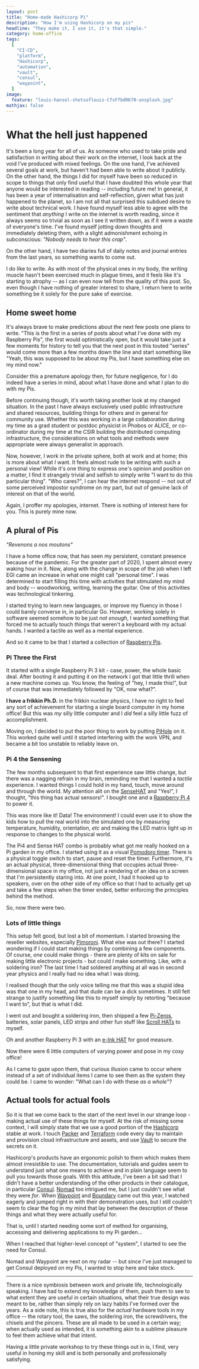 ```yaml
---
layout: post
title: "Home-made Hashicorp Pi"
description: "How I'm using Hashicorp on my pis"
headline: "They make it, I use it, it's that simple."
category: home-office
tags:
  [
    "CI-CD",
    "platform",
    "Hashicorp",
    "automation",
    "vault",
    "consul",
    "waypoint",
  ]
image:
  feature: "louis-hansel-shotsoflouis-CfsFfbdRK70-unsplash.jpg"
mathjax: false
---
```


# What the hell just happened

It's been a long year for all of us. As someone who used to take pride and
satisfaction in writing about their work on the internet, I look back at the
void I've produced with mixed feelings. On the one hand, I've achieved several
goals at work, but haven't had been able to write about it publicly. On the
other hand, the things I did for myself have been so reduced in scope to things
that only find useful that I have doubted this whole year that anyone would be
interested in reading -- including future me! In general, it has been a year of
internalisation and self-reflection, given what has just happened to the planet,
so I am not all that surprised this subdued desire to write about technical
work. I have found myself less able to agree with the sentiment that _anything_
I write on the internet is worth reading, since it always seems so trivial as
soon as I see it written down, as if it were a waste of everyone's time. I've
found myself jotting down thoughts and immediately deleting them, with a slight
admonishment echoing in subconscious: _"Nobody needs to hear this crap"_.

On the other hand, I have two diaries full of daily notes and journal entries
from the last years, so something wants to come out.

I do like to write. As with most of the physical ones in my body, the writing
muscle hasn't been exercised much in plague times, and it feels like it's
starting to atrophy -- as I can even now tell from the quality of this post. So,
even though I have nothing of greater interest to share, I return here to write
something be it solely for the pure sake of exercise.

## Home sweet home

It's always brave to make predictions about the next few posts one plans to
write. "This is the first in a series of posts about what I've done with my
Raspberry Pis", the first would optimistically open, but it would take just a
few moments for history to tell you that the next post in this touted "series"
would come more than a few months down the line and start something like "Yeah,
this was supposed to be about my Pis, but I have something else on my mind now."

Consider this a premature apology then, for future negligence, for I do indeed
have a series in mind, about what I have done and what I plan to do with my Pis.

Before continuing though, it's worth taking another look at my changed
situation. In the past I have always exclusively used public infrastructure and
shared resources, building things for others and in general for community use.
Whether this was working in a large collaboration during my time as a grad
student or postdoc physicist in Phobos or ALICE, or co-ordinator during my time
at the CSIR building the distributed computing infrastructure, the
considerations on what tools and methods were appropriate were always generalist
in approach.

Now, however, I work in the private sphere, both at work and at home; this is
more about what _I_ want. It feels almost rude to be writing with such a
personal view! While it's one thing to express one's opinion and position on a
matter, I find it strangely trivial and selfish to simply write "I want to do
this particular thing". "Who cares?", I can hear the internet respond -- not out
of some perceived impostor syndrome on my part, but out of genuine lack of
interest on that of the world.

Again, I proffer my apologies, internet. There is nothing of interest here for
you. This is purely mine now.

## A plural of Pis

_"Revenons a nos moutons"_

I have a home office now, that has seen my persistent, constant presence because
of the pandemic. For the greater part of 2020, I spent almost every waking hour
in it. Now, along with the change in scope of the job when I left EGI came an
increase in what one might call "personal time". I was determined to start
filling this time with activities that stimulated my mind and body --
woodworking, writing, learning the guitar. One of this activities was
technological tinkering.

I started trying to learn new languages, or improve my fluency in those I could
barely converse in, in particular Go. However, working solely in software seemed
somehow to be just _not enough_, I wanted something that forced me to actually
touch things that weren't a keyboard with my actual hands. I wanted a tactile as
well as a mental experience.

And so it came to be that I started a collection of
[Raspberry Pis](https://www.raspberrypi.org/).

### Pi Three the First

It started with a single Raspberry Pi 3 kit - case, power, the whole basic deal.
After booting it and putting it on the network I got that little thrill when a
new machine comes up. You know, the feeling of "hey, I made this!", but of
course that was immediately followed by "OK, now what?".

**I have a frikkin Ph.D.** in the frikkin nuclear physics, I have no right to
feel any sort of achievement for starting a single board computer in my home
office! But this was _my_ silly little computer and I _did_ feel a silly little
fuzz of accomplishment.

Moving on, I decided to put the poor thing to work by putting
[PiHole](https://pi-hole.net/) on it. This worked quite well until it started
interfering with the work VPN, and became a bit too unstable to reliably leave
on.

### Pi 4 the Sensening

The few months subsequent to that first experience saw little change, but there
was a nagging refrain in my brain, reminding me that I wanted a _tactile_
experience. I wanted things I could hold in my hand, touch, move around and
through the world. My attention alit on the
[SenseHAT](https://www.raspberrypi.org/products/sense-hat/) and "Yes!", I
thought, "this thing has actual sensors!". I bought one and a
[Raspberry Pi 4](https://www.raspberrypi.org/products/raspberry-pi-4-model-b/)
to power it.

This was more like it! Data! The environment! I could even use it to show the
kids how to pull the real world into the simulated one by measuring temperature,
humidity, orientation, _etc_ and making the LED matrix light up in response to
changes to the physical world.

The Pi4 and Sense HAT combo is probably what got me really hooked on a Pi garden
in my office. I started using it as a visual
[Pomodoro timer](https://francescocirillo.com/pages/pomodoro-technique). There
is a physical toggle switch to start, pause and reset the timer. Furthermore,
it's an actual physical, three-dimensional thing that occupies actual
three-dimensional space in my office, not just a rendering of an idea on a
screen that I'm persistently staring into. At one point, I had it hooked up to
speakers, over on the other side of my office so that I had to actually get up
and take a few steps when the timer ended, better enforcing the principles
behind the method.

So, now there were two.

### Lots of little things

This setup felt good, but lost a bit of momentum. I started browsing the
reseller websites, especially [Pimoroni](https://shop.pimoroni.com/). What else
was out there? I started wondering if I could start making things by combining a
few components. Of course, _one_ could make things - there are plenty of kits on
sale for making little electronic projects - but could _I_ make something. Like,
with a soldering iron? The last time I had soldered anything at all was in
second year physics and I really had no idea what I was doing.

I realised though that the only voice telling me that this was a stupid idea was
that one in my head, and that dude can be a dick sometimes. It still felt
strange to justify something like this to myself simply by retorting "because I
want to", but that is what I did.

I went out and bought a soldering iron, then shipped a few
[Pi-Zeros](https://shop.pimoroni.com/products/raspberry-pi-zero-w), batteries,
solar panels, LED strips and other fun stuff like
[Scroll HATs](https://shop.pimoroni.com/products/scroll-hat-mini) to myself.

Oh and another Raspberry Pi 3 with an
[e-Ink HAT](https://shop.pimoroni.com/products/inky-phat) for good measure.

Now there were 6 little computers of varying power and pose in my cosy office!

As I came to gaze upon them, that curious illusion came to occur where instead
of a set of individual items I came to see them as the system they could be. I
came to wonder: "What can I do with these _as a whole_"?

## Actual tools for actual fools

So it is that we come back to the start of the next level in our strange loop -
making actual use of these things for myself. At the risk of missing some
context, I will simply state that we use a good portion of the
[Hashicorp](https://www.hashicorp.com) stable at work. I touch
[Packer](https://packer.io) and [Terraform](https://terraform.io) code every day
to maintain and provision cloud infrastructure and assets, and use
[Vault](https://vaultproject.io) to secure the secrets on it.

Hashicorp's products have an ergonomic polish to them which makes them almost
irresistible to use. The documentation, tutorials and guides seem to understand
just what one means to achieve and in plain language seem to pull you towards
those goals. With this attitude, I've been a bit sad that I didn't have a better
understanding of the other products in their catalogue, in particular
[Consul](https://consul.io). [Nomad](https://nomad.io) too intrigued me, but I
just couldn't see what they were _for_. When
[Waypoint](https://waypointproject.io) and
[Boundary](https://boundaryproject.io) came out this year, I watched eagerly and
jumped right in with their demonstration uses, but I still couldn't seem to
clear the fog in my mind that lay between the description of these things and
what they were actually useful for.

That is, until I started needing some sort of method for organising, accessing
and delivering applications to my Pi garden...

When I reached that higher-level concept of "system", I started to see the need
for Consul.

Nomad and Waypoint are next on my radar -- but since I've just managed to get
Consul deployed on my Pis, I wanted to stop here and take stock.

---

There is a nice symbiosis between work and private life, technologically
speaking. I have had to extend my knowledge of them, push them to see to what
extent they are useful in certain situations, what their true design was meant
to be, rather than simply rely on lazy habits I've formed over the years. As a
side note, this is true also for the _actual_ hardware tools in my office -- the
rotary tool, the saws, the soldering iron, the screwdrivers, the chisels and the
pincers. These are all made to be used in a certain way; when actually used as
intended, it is something akin to a sublime pleasure to feel them achieve what
that intent.

Having a little private workshop to try these things out in is, I find, very
useful in honing my skill and is both personally and professionally satisfying.
